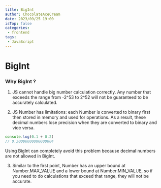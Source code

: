 ```yaml
---
title: BigInt
author: ChocolateAceCream
date: 2023/09/25 19:00
isTop: false
categories:
 - frontend
tags:
 - JavaScript
---
```



# BigInt <Badge text="JavaScript" type="warning" />

### Why BigInt ?

1. JS cannot handle big number calculation correctly. Any number that exceeds the range from -2^53 to 2^52 will not be guaranteed to be accurately calculated.

2. JS Number has limitations: each Number is converted to binary first then stored in memory and used for operations. As a result, these decimal numbers lose precision when they are converted to binary and vice versa.
```javascript
console.log(0.1 + 0.2)
// 0.30000000000000004
```
Using BigInt can completely avoid this problem because decimal numbers are not allowed in BigInt.

3. Similar to the first point, Number has an upper bound at Number.MAX_VALUE and a lower bound at Number.MIN_VALUE, so if you need to do calculations that exceed that range, they will not be accurate.
